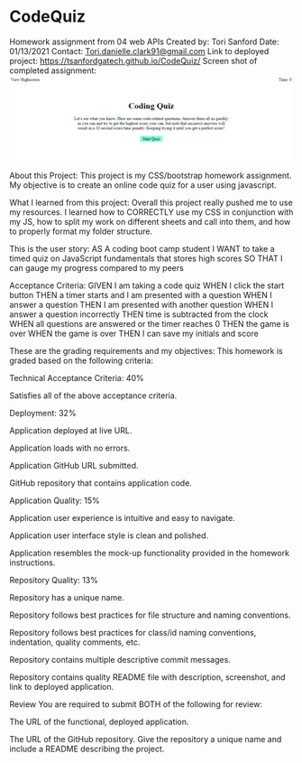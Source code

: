 # CodeQuiz
Homework assignment from 04 web APIs
Created by: Tori Sanford
Date: 01/13/2021
Contact: Tori.danielle.clark91@gmail.com
Link to deployed project: https://tsanfordgatech.github.io/CodeQuiz/
Screen shot of completed assignment: ![Final Screen shot](./images/codequize.png) 

About this Project: 
This project is my CSS/bootstrap homework assignment. My objective is to create an online code quiz for a user using javascript. 

What I learned from this project: 
Overall this project really pushed me to use my resources. I learned how to CORRECTLY use my CSS in conjunction with my JS, how to split my work on different sheets and call into them, and how to properly format my folder structure. 

This is the user story: 
AS A coding boot camp student
I WANT to take a timed quiz on JavaScript fundamentals that stores high scores
SO THAT I can gauge my progress compared to my peers


Acceptance Criteria: 
GIVEN I am taking a code quiz
WHEN I click the start button
THEN a timer starts and I am presented with a question
WHEN I answer a question
THEN I am presented with another question
WHEN I answer a question incorrectly
THEN time is subtracted from the clock
WHEN all questions are answered or the timer reaches 0
THEN the game is over
WHEN the game is over
THEN I can save my initials and score


These are the grading requirements and my objectives: 
This homework is graded based on the following criteria:

Technical Acceptance Criteria: 40%

Satisfies all of the above acceptance criteria.


Deployment: 32%


Application deployed at live URL.


Application loads with no errors.


Application GitHub URL submitted.


GitHub repository that contains application code.



Application Quality: 15%


Application user experience is intuitive and easy to navigate.


Application user interface style is clean and polished.


Application resembles the mock-up functionality provided in the homework instructions.



Repository Quality: 13%


Repository has a unique name.


Repository follows best practices for file structure and naming conventions.


Repository follows best practices for class/id naming conventions, indentation, quality comments, etc.


Repository contains multiple descriptive commit messages.


Repository contains quality README file with description, screenshot, and link to deployed application.



Review
You are required to submit BOTH of the following for review:


The URL of the functional, deployed application.


The URL of the GitHub repository. Give the repository a unique name and include a README describing the project.